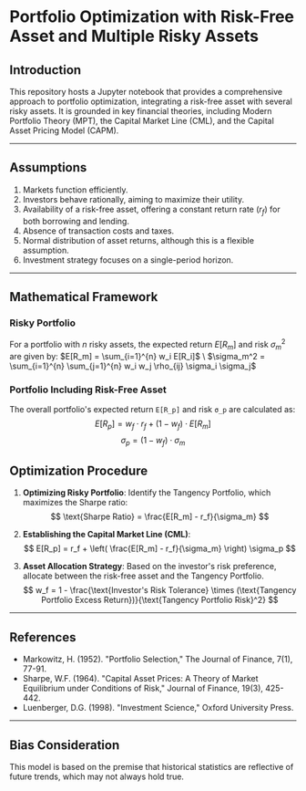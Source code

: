 # Portfolio Optimization with Risk-Free Asset and Multiple Risky Assets

## Introduction
This repository hosts a Jupyter notebook that provides a comprehensive approach to portfolio optimization, integrating a risk-free asset with several risky assets. It is grounded in key financial theories, including Modern Portfolio Theory (MPT), the Capital Market Line (CML), and the Capital Asset Pricing Model (CAPM).

---

## Assumptions
1. Markets function efficiently.
2. Investors behave rationally, aiming to maximize their utility.
3. Availability of a risk-free asset, offering a constant return rate ($r_f$) for both borrowing and lending.
4. Absence of transaction costs and taxes.
5. Normal distribution of asset returns, although this is a flexible assumption.
6. Investment strategy focuses on a single-period horizon.

---

## Mathematical Framework

### Risky Portfolio
For a portfolio with $n$ risky assets, the expected return $E[R_m]$ and risk $σ_m^2$ are given by:
$E[R_m] = \sum_{i=1}^{n} w_i E[R_i]$ \\
$\sigma_m^2 = \sum_{i=1}^{n} \sum_{j=1}^{n} w_i w_j \rho_{ij} \sigma_i \sigma_j$

### Portfolio Including Risk-Free Asset
The overall portfolio's expected return `E[R_p]` and risk `σ_p` are calculated as:
$$
E[R_p] = w_f \cdot r_f + (1 - w_f) \cdot E[R_m]
$$
$$
\sigma_p = (1 - w_f) \cdot \sigma_m
$$

## Optimization Procedure
1. **Optimizing Risky Portfolio**:
   Identify the Tangency Portfolio, which maximizes the Sharpe ratio:
$$
\text{Sharpe Ratio} = \frac{E[R_m] - r_f}{\sigma_m}
$$

2. **Establishing the Capital Market Line (CML)**:
$$
E[R_p] = r_f + \left( \frac{E[R_m] - r_f}{\sigma_m} \right) \sigma_p
$$

3. **Asset Allocation Strategy**:
   Based on the investor's risk preference, allocate between the risk-free asset and the Tangency Portfolio.
$$
w_f = 1 - \frac{\text{Investor's Risk Tolerance} \times (\text{Tangency Portfolio Excess Return})}{\text{Tangency Portfolio Risk}^2}
$$
---

## References
- Markowitz, H. (1952). "Portfolio Selection," The Journal of Finance, 7(1), 77-91.
- Sharpe, W.F. (1964). "Capital Asset Prices: A Theory of Market Equilibrium under Conditions of Risk," Journal of Finance, 19(3), 425-442.
- Luenberger, D.G. (1998). "Investment Science," Oxford University Press.

---

## Bias Consideration
This model is based on the premise that historical statistics are reflective of future trends, which may not always hold true.
